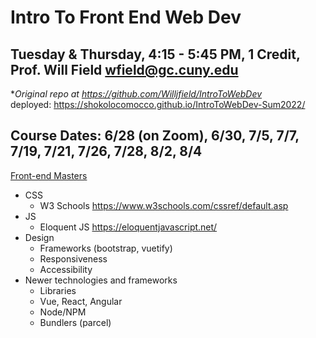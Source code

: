 # Intro To Front End Web Dev
## Tuesday & Thursday, 4:15 - 5:45 PM, 1 Credit, Prof. Will Field wfield@gc.cuny.edu

*_Original repo at https://github.com/Willjfield/IntroToWebDev_ <br>
deployed: https://shokolocomocco.github.io/IntroToWebDev-Sum2022/

## Course Dates: 6/28 (on Zoom), 6/30, 7/5, 7/7, 7/19, 7/21, 7/26, 7/28, 8/2, 8/4

[Front-end Masters](https://frontendmasters.com/guides/front-end-handbook/2019/?)

* CSS
    * W3 Schools https://www.w3schools.com/cssref/default.asp
* JS
    * Eloquent JS https://eloquentjavascript.net/
* Design
    * Frameworks (bootstrap, vuetify)
    * Responsiveness
    * Accessibility
* Newer technologies and frameworks
    * Libraries
    * Vue, React, Angular
    * Node/NPM
    * Bundlers (parcel)

